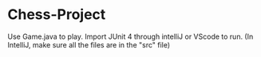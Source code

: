 # Chess-Project
Use Game.java to play. Import JUnit 4 through intelliJ or VScode to run. (In IntelliJ, make sure all the files are in the "src" file)
